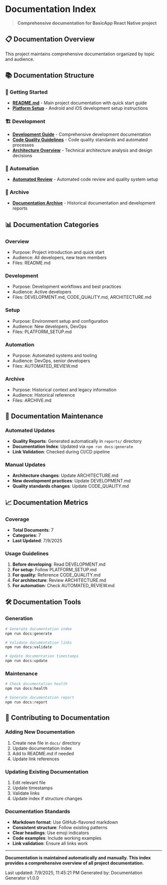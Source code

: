 # Documentation Index

> **Comprehensive documentation for BasicApp React Native project**

## 📋 Documentation Overview

This project maintains comprehensive documentation organized by topic and audience.

## 📚 Documentation Structure

### 🚀 Getting Started

- **[README.md](../README.md)** - Main project documentation with quick start guide
- **[Platform Setup](PLATFORM_SETUP.md)** - Android and iOS development setup instructions

### 🏗️ Development

- **[Development Guide](DEVELOPMENT.md)** - Comprehensive development documentation
- **[Code Quality Guidelines](CODE_QUALITY.md)** - Code quality standards and automated processes
- **[Architecture Overview](ARCHITECTURE.md)** - Technical architecture analysis and design decisions

### 🤖 Automation

- **[Automated Review](AUTOMATED_REVIEW.md)** - Automated code review and quality system setup

### 📜 Archive

- **[Documentation Archive](ARCHIVE.md)** - Historical documentation and development reports

## 📊 Documentation Categories

### Overview

- Purpose: Project introduction and quick start
- Audience: All developers, new team members
- Files: README.md

### Development

- Purpose: Development workflows and best practices
- Audience: Active developers
- Files: DEVELOPMENT.md, CODE_QUALITY.md, ARCHITECTURE.md

### Setup

- Purpose: Environment setup and configuration
- Audience: New developers, DevOps
- Files: PLATFORM_SETUP.md

### Automation

- Purpose: Automated systems and tooling
- Audience: DevOps, senior developers
- Files: AUTOMATED_REVIEW.md

### Archive

- Purpose: Historical context and legacy information
- Audience: Historical reference
- Files: ARCHIVE.md

## 🔄 Documentation Maintenance

### Automated Updates

- **Quality Reports**: Generated automatically in `reports/` directory
- **Documentation Index**: Updated via `npm run docs:generate`
- **Link Validation**: Checked during CI/CD pipeline

### Manual Updates

- **Architecture changes**: Update ARCHITECTURE.md
- **New development practices**: Update DEVELOPMENT.md
- **Quality standards changes**: Update CODE_QUALITY.md

## 📈 Documentation Metrics

### Coverage

- **Total Documents**: 7
- **Categories**: 7
- **Last Updated**: 7/9/2025

### Usage Guidelines

1. **Before developing**: Read DEVELOPMENT.md
2. **For setup**: Follow PLATFORM_SETUP.md
3. **For quality**: Reference CODE_QUALITY.md
4. **For architecture**: Review ARCHITECTURE.md
5. **For automation**: Check AUTOMATED_REVIEW.md

## 🛠️ Documentation Tools

### Generation

```bash
# Generate documentation index
npm run docs:generate

# Validate documentation links
npm run docs:validate

# Update documentation timestamps
npm run docs:update
```

### Maintenance

```bash
# Check documentation health
npm run docs:health

# Generate documentation report
npm run docs:report
```

## 📝 Contributing to Documentation

### Adding New Documentation

1. Create new file in `docs/` directory
2. Update documentation index
3. Add to README.md if needed
4. Update link references

### Updating Existing Documentation

1. Edit relevant file
2. Update timestamps
3. Validate links
4. Update index if structure changes

### Documentation Standards

- **Markdown format**: Use GitHub-flavored markdown
- **Consistent structure**: Follow existing patterns
- **Clear headings**: Use emoji indicators
- **Code examples**: Include working examples
- **Link validation**: Ensure all links work

---

**Documentation is maintained automatically and manually. This index provides a comprehensive overview of all project documentation.**

Last updated: 7/9/2025, 11:45:21 PM
Generated by: Documentation Generator v1.0.0

